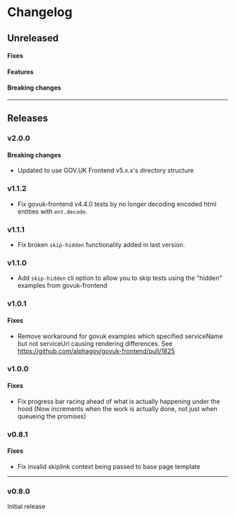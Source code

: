 # Changelog

## Unreleased

#### Fixes

#### Features

#### Breaking changes

---

## Releases

### v2.0.0

#### Breaking changes

- Updated to use GOV.UK Frontend v5.x.x's directory structure

### v1.1.2

- Fix govuk-frontend v4.4.0 tests by no longer decoding encoded html entities with `ent.decode`.

### v1.1.1

- Fix broken `skip-hidden` functionality added in last version.

### v1.1.0

- Add `skip-hidden` cli option to allow you to skip tests using the "hidden" examples from govuk-frontend

### v1.0.1

#### Fixes

- Remove workaround for govuk examples which specified serviceName but not serviceUrl causing rendering differences. See <https://github.com/alphagov/govuk-frontend/pull/1825>

### v1.0.0

#### Fixes

- Fix progress bar racing ahead of what is actually happening under the hood (Now increments when the work is actually done, not just when queueing the promises)

### v0.8.1

#### Fixes

- Fix invalid skiplink context being passed to base page template

---

### v0.8.0

Initial release
